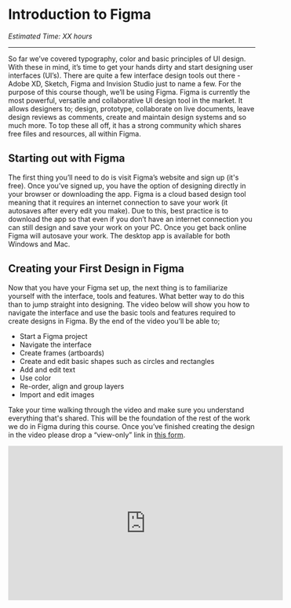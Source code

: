# Introduction to Figma
*Estimated Time: XX hours*

---

So far we’ve covered typography, color and basic principles of UI design. With these in mind, it’s time to get your hands dirty and start designing user interfaces (UI’s). There are quite a few interface design tools out there - Adobe XD, Sketch, Figma and Invision Studio just to name a few. For the purpose of this course though, we’ll be using Figma. Figma is currently the most powerful, versatile and collaborative UI design tool in the market. It allows designers to; design, prototype, collaborate on live documents, leave design reviews as comments, create and maintain design systems and so much more. To top these all off, it has a strong community which shares free files and resources, all within Figma. 


## Starting out with Figma

The first thing you’ll need to do is visit Figma’s website and sign up (it's free). Once you’ve signed up, you have the option of designing directly in your browser or downloading the app. Figma is a cloud based design tool meaning that it requires an internet connection to save your work (it autosaves after every edit you make). Due to this, best practice is to download the app so that even if you don’t have an internet connection you can still design and save your work on your PC. Once you get back online Figma will autosave your work. The desktop app is available for both Windows and Mac.


## Creating your First Design in Figma

Now that you have your Figma set up, the next thing is to familiarize yourself with the interface, tools and features. What better way to do this than to jump straight into designing. The video below will show you how to navigate the interface and use the basic tools and features required to create designs in Figma. By the end of the video you’ll be able to;

- Start a Figma project 
- Navigate the interface
- Create frames (artboards)
- Create and edit basic shapes such as circles and rectangles
- Add and edit text 
- Use color
- Re-order, align and group layers
- Import and edit images

Take your time walking through the video and make sure you understand everything that's shared. This will be the foundation of the rest of the work we do in Figma during this course. Once you’ve finished creating the design in the video please drop a “view-only” link in [this form](). 

<iframe width="560" height="315" src="https://www.youtube.com/embed/eZJOSK4gXl4" title="YouTube video player" frameborder="0" allow="accelerometer; autoplay; clipboard-write; encrypted-media; gyroscope; picture-in-picture" allowfullscreen></iframe>


